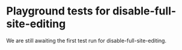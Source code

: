 # Playground tests for disable-full-site-editing
We are still awaiting the first test run for disable-full-site-editing.
